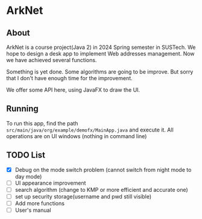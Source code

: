 # ArkNet


## About

ArkNet is a course project(Java 2) in 2024 Spring semester in SUSTech. We hope to design a desk app to implement Web addresses management. Now we have achieved several functions.

Something is yet done. Some algorithms are going to be improve. But sorry that I don't have enough time for the improvement.

We offer some API here, using JavaFX to draw the UI.

## Running

To run this app, find the path `src/main/java/org/example/demofx/MainApp.java` and execute it. All operations are on UI windows (nothing in command line)

## TODO List

- [x] Debug on the mode switch problem (cannot switch from night mode to day mode)
- [ ] UI appearance improvement
- [ ] search algorithm (change to KMP or more efficient and accurate one)
- [ ] set up security storage(username and pwd still visible)
- [ ] Add more functions
- [ ] User's manual
